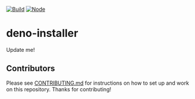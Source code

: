 [![Build](https://github.com/netlify/deno-installer/workflows/Build/badge.svg)](https://github.com/netlify/deno-installer/actions)
[![Node](https://img.shields.io/node/v/@netlify/deno-installer.svg?logo=node.js)](https://www.npmjs.com/package/@netlify/deno-installer)

# deno-installer

Update me!

## Contributors

Please see [CONTRIBUTING.md](./CONTRIBUTING.md) for instructions on how to set up and work on this repository. Thanks
for contributing!
